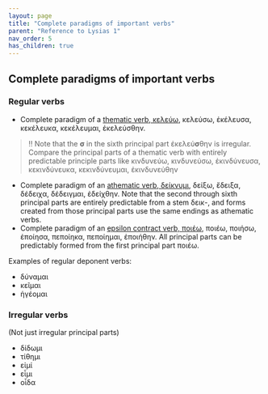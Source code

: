 ```yaml
---
layout: page
title: "Complete paradigms of important verbs"
parent: "Reference to Lysias 1"
nav_order: 5
has_children: true
---
```


## Complete paradigms of important verbs


### Regular verbs

- Complete paradigm of a [thematic verb, κελεύω](conjugation-thematic), κελεύσω, ἐκέλευσα, κεκέλευκα, κεκέλευμαι, ἐκελεύσθην. 

> ‼️ Note that the **σ** in the sixth principal part ἐκελεύ**σ**θην is irregular. Compare the principal parts of a thematic verb with  entirely predictable principle parts like κινδυνεύω, κινδυνεύσω, ἐκινδύνευσα, κεκινδύνευκα, κεκινδύνευμαι, ἐκινδυνεύθην

- Complete paradigm of an [athematic verb, δείκνυμι](conjugation-athematic), δείξω, ἔδειξα, δέδειχα, δέδειγμαι, ἐδείχθην. Note that the second through sixth principal parts are entirely predictable from a stem δεικ-, and forms created from those principal parts use the same endings as athematic verbs.
- Complete paradigm of an [epsilon contract verb, ποιέω](conjugation-epsilon-contract), ποιέω, ποιήσω, ἐποίησα, πεποίηκα, πεποίημαι, ἐποιήθην. All principal parts can be predictably formed from the first principal part ποιέω.

Examples of regular deponent verbs:

- δύναμαι
- κεῖμαι
- ἡγέομαι

### Irregular verbs

(Not just irregular principal parts)

- δίδωμι
- τίθημι
- εἰμί
- εἶμι
- οἶδα



